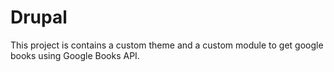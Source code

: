 # Drupal

This project is contains a custom theme and a custom module to get google books using Google Books API.
